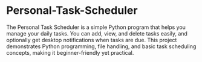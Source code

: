 # Personal-Task-Scheduler
The Personal Task Scheduler is a simple Python program that helps you manage your daily tasks. You can add, view, and delete tasks easily, and optionally get desktop notifications when tasks are due. This project demonstrates Python programming, file handling, and basic task scheduling concepts, making it beginner-friendly yet practical.
